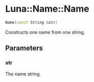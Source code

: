 # Luna::Name::Name

```c++
Name(const String &str)
```

Constructs one name from one string. 



## Parameters
### str
The name string. 

